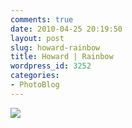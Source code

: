 ```yaml
---
comments: true
date: 2010-04-25 20:19:50
layout: post
slug: howard-rainbow
title: Howard | Rainbow
wordpress_id: 3252
categories:
- PhotoBlog
---
```


![](http://ryanfitzer.com/main/wp-content/uploads/2010/04/2010-04-12-at-16-10-20.jpg)
